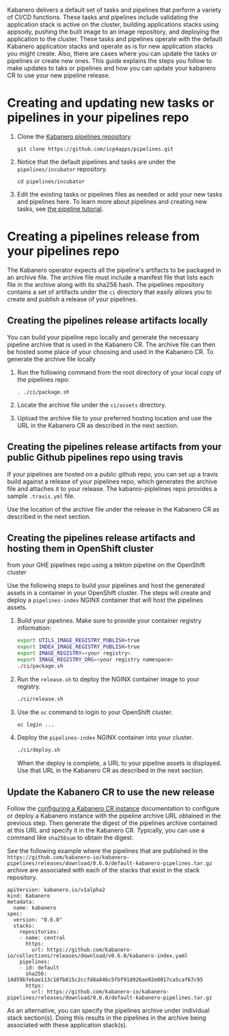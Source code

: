 Kabanero delivers a default set of tasks and pipelines that perform a variety of CI/CD functions.  These tasks and pipelines include validating the application stack is active on the cluster, building applications stacks using appsody, pushing the built image to an image repository, and deploying the application to the cluster.  These tasks and pipelines operate with the default Kabanero application stacks and operate as is for new application stacks you might create.  Also, there are cases where you can update the tasks or pipelines or create new ones.  This guide explains the steps you follow to make updates to taks or pipelines  and how you can update your kabanero CR to use your new pipeline release.

# Creating and updating new tasks or pipelines in your pipelines repo

1. Clone the [Kabanero pipelines repository](https://github.com/icp4apps/pipelines)
  
   ```shell
   git clone https://github.com/icp4apps/pipelines.git
   ```

1. Notice that the default pipelines and tasks are under the `pipelines/incubator` repository.

    ```shell
    cd pipelines/incubator
    ```
  
1. Edit the existing tasks or pipelines files as needed or add your new tasks and pipelines here.  To learn more about pipelines and creating new tasks, see [the pipeline tutorial](https://github.com/tektoncd/pipeline/blob/master/docs/tutorial.md).

# Creating a pipelines release from your pipelines repo

The Kabanero operator expects all the pipeline's artifacts to be packaged in an archive file.  The archive file must include a manifest file that lists each file in the archive along with its sha256 hash.  The pipelines repository contains a set of artifacts under the `ci` directory that easily allows you to create and publish a release of your pipelines.  

## Creating the pipelines release artifacts locally 

You can build your pipeline repo locally and generate the necessary pipeline archive that is used in the Kabanero CR.  The archive file can then be hosted some place of your choosing and used in the Kabanero CR.  To generate the archive file locally

1. Run the following command from the root directory of your local copy of the pipelines repo:

    ```
    . ./ci/package.sh
    ```

2. Locate the archive file under the `ci/assets` directory.

3. Upload the archive file to your preferred hosting location and use the URL in the Kabanero CR as described in the next section.

## Creating the pipelines release artifacts from your public Github pipelines repo using travis

If your pipelines are hosted on a public github repo, you can set up a travis build against a release of your pipelines repo,   which generates the archive file and attaches it to your release.  The kabanro-piplelines repo provides a sample `.travis.yml` file.

Use the location of the archive file under the release in the Kabanero CR as described in the next section. 

## Creating the pipelines release artifacts and hosting them in OpenShift cluster

 from your GHE pipelines repo using a tekton pipeline on the OpenShift cluster

Use the following steps to build your pipelines and host the generated assets in a container in your OpenShift cluster. The steps will create and deploy a `pipelines-index` NGINX container that will host the pipelines assets.

1. Build your pipelines. Make sure to provide your container registry information:
    ```bash
    export UTILS_IMAGE_REGISTRY_PUBLISH=true
    export INDEX_IMAGE_REGISTRY_PUBLISH=true
    export IMAGE_REGISTRY=<your registry>
    export IMAGE_REGISTRY_ORG=<your registry namespace>
    ./ci/package.sh
    ```

1. Run the `release.sh` to deploy the NGINX container image to your registry.
    ```bash
    ./ci/release.sh
    ```

1. Use the `oc` command to login to your OpenShift cluster.
    ```bash
    oc login ...
    ```

1. Deploy the `pipelines-index` NGINX container into your cluster.
    ```bash
    ./ci/deploy.sh
    ```

   When the deploy is complete, a URL to your pipeline assets is displayed.  Use that URL in the Kabanero CR as described in the next section.

## Update the Kabanero CR to use the new release

Follow the [configuring a Kabanero CR instance](https://kabanero.io/docs/ref/general/configuration/kabanero-cr-config.html) documentation to configure or deploy a Kabanero instance with the pipeline archive URL obtained in the previous step.  Then generate the digest of the pipelines archive contained at this URL and specify it in the Kabanero CR.   Typically, you can use  a command like `sha256sum` to obtain the digest.

See the following example where the pipelines that are published in the `https://github.com/kabanero-io/kabanero-pipelines/releases/download/0.6.0/default-kabanero-pipelines.tar.gz` archive are associated with each of the stacks that exist in the stack repository.

```
apiVersion: kabanero.io/v1alpha2
kind: Kabanero
metadata:
  name: kabanero
spec:
  version: "0.6.0"
  stacks:
    repositories:
    - name: central
      https:
        url: https://github.com/kabanero-io/collections/releases/download/v0.6.0/kabanero-index.yaml
    pipelines:
    - id: default
      sha256: 14d59b7ebae113c18fb815c2ccfd8a846c5fbf91d926ae92e0017ca5caf67c95
      https:
        url: https://github.com/kabanero-io/kabanero-pipelines/releases/download/0.6.0/default-kabanero-pipelines.tar.gz
```

As an alternative, you can specify the pipelines archive under individual stack section(s).  Doing this results in the pipelines in the archive being associated with these application stack(s).
